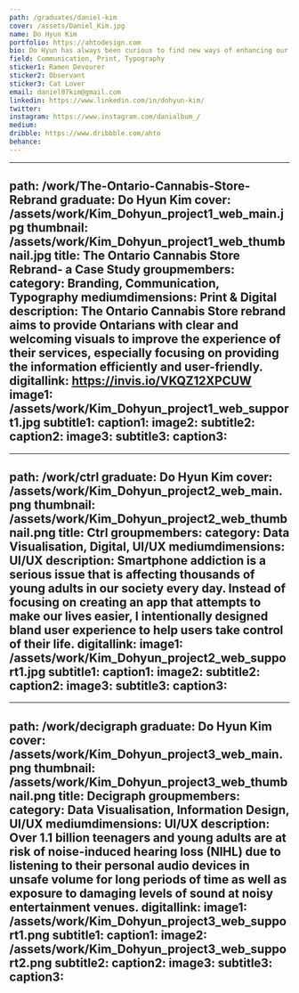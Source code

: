 ```yaml
---
path: /graduates/daniel-kim
cover: /assets/Daniel_Kim.jpg
name: Do Hyun Kim
portfolio: https://ahtodesign.com
bio: Do Hyun has always been curious to find new ways of enhancing our interactions and experiences with the visual culture. Over the years he has developed a liking to asking open-ended questions and challenging the traditional notions of design. He often incorporates experimental approach to his work. 
field: Communication, Print, Typography
sticker1: Ramen Devourer
sticker2: Observant
sticker3: Cat Lover
email: daniel07kim@gmail.com
linkedin: https://www.linkedin.com/in/dohyun-kim/
twitter: 
instagram: https://www.instagram.com/danialbum_/
medium: 
dribble: https://www.dribbble.com/ahto
behance: 
---
```


---
path: /work/The-Ontario-Cannabis-Store-Rebrand
graduate: Do Hyun Kim
cover: /assets/work/Kim_Dohyun_project1_web_main.jpg
thumbnail: /assets/work/Kim_Dohyun_project1_web_thumbnail.jpg
title: The Ontario Cannabis Store Rebrand- a Case Study
groupmembers: 
category: Branding, Communication, Typography
mediumdimensions: Print & Digital
description: The Ontario Cannabis Store rebrand aims to provide Ontarians with clear and welcoming visuals to improve the experience of their services, especially focusing on providing the information efficiently and user-friendly.
digitallink: https://invis.io/VKQZ12XPCUW
image1: /assets/work/Kim_Dohyun_project1_web_support1.jpg
subtitle1: 
caption1: 
image2:
subtitle2: 
caption2: 
image3:
subtitle3: 
caption3: 
---

---
path: /work/ctrl
graduate: Do Hyun Kim
cover: /assets/work/Kim_Dohyun_project2_web_main.png
thumbnail: /assets/work/Kim_Dohyun_project2_web_thumbnail.png
title: Ctrl
groupmembers: 
category: Data Visualisation, Digital, UI/UX
mediumdimensions:  UI/UX
description: Smartphone addiction is a serious issue that is affecting thousands of young adults in our society every day. Instead of focusing on creating an app that attempts to make our lives easier, I intentionally designed bland user experience to help users take control of their life.
digitallink: 
image1: /assets/work/Kim_Dohyun_project2_web_support1.jpg
subtitle1: 
caption1: 
image2:
subtitle2: 
caption2: 
image3:
subtitle3: 
caption3: 
---

---
path: /work/decigraph
graduate: Do Hyun Kim
cover: /assets/work/Kim_Dohyun_project3_web_main.png
thumbnail: /assets/work/Kim_Dohyun_project3_web_thumbnail.png
title: Decigraph
groupmembers: 
category: Data Visualisation, Information Design, UI/UX
mediumdimensions:  UI/UX
description: Over 1.1 billion teenagers and young adults are at risk of noise-induced hearing loss (NIHL) due to listening to their personal audio devices in unsafe volume for long periods of time as well as exposure to damaging levels of sound at noisy entertainment venues. 
digitallink: 
image1: /assets/work/Kim_Dohyun_project3_web_support1.png
subtitle1: 
caption1: 
image2: /assets/work/Kim_Dohyun_project3_web_support2.png
subtitle2: 
caption2: 
image3:
subtitle3: 
caption3: 
---
